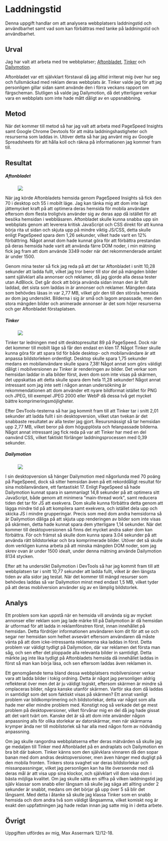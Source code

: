 Laddningstid
=======================

Denna uppgift handlar om att analysera webbplatsers laddningstid och användbarhet samt vad som kan förbättras med tanke på laddningstid och användbarhet.

Urval
-----------------------

Jag har valt att arbeta med tre webbplatser;
<a href="https://www.aftonbladet.se/">Aftonbladet</a>,
<a href="https://tinkerwatches.com/">Tinker</a> och
<a href="https://www.dailymotion.com">Dailymotion</a>.

Aftonbladet var ett självklart förstaval då jag alltid irriterat mig över hur seg och fullsmäckad med reklam deras webbplats är. Tinker valde jag för att jag personligen gillar sidan samt använde den i förra veckans rapport om färgscheman. Slutligen så valde jag Dailymotion, då det ytterligare verkar vara en webbplats som inte hade mått dåligt av en uppsnabbning.

Metod
-----------------------

När det kommer till metod så har jag valt att arbeta med PageSpeed Insights samt Google Chrome Devtools för att mäta laddningshastigheter och resurserna som laddas in. Utöver detta så har jag använt mig av Google Spreadsheets för att hålla koll och räkna på informationen jag kommer fram till.

Resultat
-----------------------
<h5>Aftonbladet</h5>
<figure class="figure right">
    <img src="image/snapshots/aftonbladet.png?w=450"></img>
</figure>

När jag körde Aftonbladets hemsida genom PageSpeed Insights så fick den 70 i desktop och 55 i mobilt läge. Jag kan tänka mig att dom inte lagt jättemycket kraft på att optimera deras hemsida för mobila användare eftersom dom flesta troligtvis använder sig av deras app då istället för att besöka hemsidan i webbläsaren. Aftonbladet skulle kunna snabba upp sin webbplats genom att leverera kritisk JavaScript och CSS direkt för att kunna börja rita ut sidan och skjuta upp på mindre viktig JS/CSS, detta skulle enligt PageSpeed spara dem 1,26 sekunder, vilket hade varit en 12% förbättring. Något annat dom hade kunnat göra för att förbättra prestandan på deras hemsida hade varit att använda färre DOM noder, i min mätning fick jag fram att dom använde 3349 noder när det rekommenderade antalet är under 1500.

Genom mina tester så fick jag reda på att det tar Aftonbladet i snitt 10,28 sekunder att ladda fullt, vilket jag tror beror till stor del på mängden bilder samt självklart alla annonser och reklamer, då jag gjorde alla dessa tester utan AdBlock. Det går dock att börja använda sidan innan den är fullt laddad, det sista som laddas in är annonser och reklamer. Mängden data som behövdes läsas in var 2,77 MB, vilket gör den till den största hemsida av dom jag undersökt. Bilderna i sig är små och lagom anpassade, men den stora mängden bilder och animerade annonser är det som höjer resurserna och ger Aftonbladet förstaplatsen.

<h5>Tinker</h5>
<figure class="figure right">
    <img src="image/snapshots/tinker.png?w=450"></img>
</figure>

Tinker tar ledningen med sitt desktopresultat 89 på PageSpeed. Dock när det kommer till mobilt läge så får den endast en klen 17. Något Tinker skulle kunna göra för att spara tid för både desktop- och mobilanvändare är att anpassa bildstorleken ordentligt. Desktop skulle spara 1,75 sekunder medans en mobilanvändare skulle spara 7,38! Något annat som görs väldigt dåligt i mobilversionen av Tinker är renderingen av bilder. Det verkar som hemsidan laddar in alla bilder först, även dom som inte visas på skärmen, det uppskattas att detta skulle spara dem hela 11,28 sekunder! Något annat intressant som jag inte sett i någon annan undersökning är rekommendationen att dom använder ett nyare bildformat istället för PNG och JPEG, till exempel JPEG 2000 eller WebP då dessa två get mycket bättre komprimeringsmöjligheter.

Efter DevTools-testerna så har jag kommit fram till att Tinker tar i snitt 2,01 sekunder att ladda fullt i sin desktopversion, vilket utan tvekan är det snabbaste resultatet av alla tester jag gjort. Resursmässigt så tar hemsidan upp 2,77 MB, vilket beror på dom högupplösta och felanpassade bilderna. Något annat intressant jag fick reda på var att Tinker har med en del oanvänd CSS, vilket faktiskt förlänger laddningsprocessen med 0,39 sekunder.

<h5>Dailymotion</h5>
<figure class="figure right">
    <img src="image/snapshots/dailymotion.png?w=450"></img>
</figure>

I sin desktopversion så hänger Dailymotion med någorlunda med 70 poäng på PageSpeed, dock så sitter hemsidan även på ett rekorddåligt resultat för sina mobilanvändare, ett fantastiskt 17. Enligt PageSpeed så hade Dailymotion kunnat spara in sammanlagt 14,8 sekunder på att optimera sitt JavaScript, både genom att minimera "main-thread work", samt reducera tiden det tar för JS att exekvera. Dom skulle kunna förbättra detta genom att lägga mindre tid på att kompilera samt exekvera, och istället dela upp och skicka JS i mindre grupperingar. Precis som med dom andra hemsidorna så är Dailymotion dåliga på att skjuta upp renderingen av bilder som inte visas på skärmen, detta hade kunnat spara dem ytterligare 1,14 sekunder. När det kommer till desktopversionen så finns det mycket andra saker dom kan förbättra. För och främst så skulle dom kunna spara 3.04 sekunder på att använda rätt bildstorlekar och bra komprimerade bilder. Utöver det så skulle dom verkligen kunna arbeta på att minska mängden DOM noder, som jag skrev ovan är under 1500 idealt, under denna mätning använde Dailymotion 8134 stycken.

Efter att ha undersökt Dailymotion i DevTools så har jag kommit fram till att webbplatsen tar i snitt 10,77 sekunder att ladda fullt, vilket är den längsta tiden av alla sidor jag testat. När det kommer till mängd resurser som behövdes laddas så var Dailymotion minst med endast 1,5 MB, vilket tyder på att deras mobilversion använder sig av en lämplig bildstorlek.

Analys
-----------------------
Ett problem som kan uppstå när en hemsida vill använda sig av mycket annonser eller reklam som jag lade märke till på Dailymotion är då hemsidan är utformad för att ladda in reklamfönstren först, innan innehållet på hemsidan. Detta fördröjer informationen användaren kom dit för att se och segar ner hemsidan som helhet avsevärt eftersom användaren då måste vänta på att dom icke-intressanta reklamerna ska laddas in först. Detta problem var väldigt tydligt på Dailymotion, där var reklamen det första man såg, och sen efter det ploppade alla relevanta bilder in samtidigt. Detta märkte jag inte lika tydligt på Aftonbladets hemsida då innehållet laddas in först så man kan börja läsa, och sen eftersom laddas även reklamen in.

Ett genomgående tema bland dessa webbplatsers mobilversioner verkar vara att ladda bilder i tokig ordning. Detta är något jag personligen aldrig reflekterat över men det är ju väldigt logiskt, eftersom skärmen är mindre så omplaceras bilder, några kanske utanför skärmen. Varför ska dom då laddas in samtidigt som det som faktiskt visas på skärmen? Ett annat vanligt problem var bildkomprimering och bildstorlekar, detta var något som alla hade mer eller mindre problem med. Konstigt nog så verkade det ge mest problem på desktopversioner, vilket förvånar mig en del då jag hade gissat att det varit tvärt om. Kanske det är så att dom inte använder någon anpassning alls för olika storlekar av datorskärmar, men när skärmarna krymper ända ner till mobilstorlek så har alla med någon form av nödvändig anpassning.

Om jag skulle rangordna webbplatserna efter deras mätvärden så skulle jag ge medaljen till Tinker med Aftonbladet på en andraplats och Dailymotion en bra bit där bakom. Tinker känns som den självklara vinnaren då den sopar banan med dom andras desktopversioner, men även hänger med dugligt på den mobila fronten. Tinkers stora svaghet var deras bildstorlekar och missanpassningar, vilket jag personligen kan ha lite överseende med då deras mål är att visa upp sina klockor, och självklart vill dom visa dom i bästa möjliga kvalitet. Om jag skulle sätta en siffra på vilken laddningstid jag själv klassar som snabb eller långsam så skulle jag säga att allting under 2 sekunder är snabbt, medans om det börjar gå upp över 5 så blir det långsamt. Med detta i åtanke så skulle jag klassa Tinker som en snabb hemsida och dom andra två som väldigt långsamma, vilket komiskt nog är exakt den uppfattningen jag hade redan innan jag satte mig in i detta arbete.

Övrigt
-----------------------

Uppgiften utfördes av mig, Max Assermark 12/12-18.
